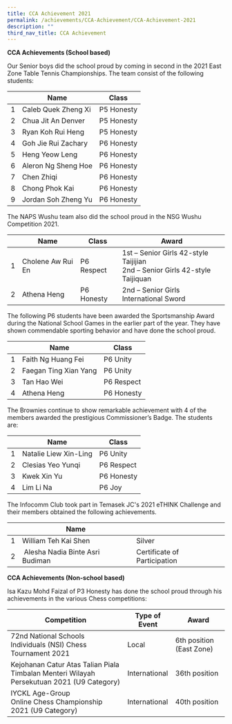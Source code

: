 ```yaml
---
title: CCA Achievement 2021
permalink: /achievements/CCA-Achievement/CCA-Achievement-2021
description: ""
third_nav_title: CCA Achievement
---
```

**CCA Achievements (School based)**

Our Senior boys did the school proud by coming in second in the 2021 East Zone Table Tennis Championships. The team consist of the following students:



| | Name| Class |
| -------- | -------- | -------- |
| 1     | Caleb Quek Zheng Xi     | P5 Honesty     |
|2|Chua Jit An Denver|P5 Honesty
|3|Ryan Koh Rui Heng|P5 Honesty
|4|Goh Jie Rui Zachary|P6 Honesty
|5|Heng Yeow Leng|P6 Honesty
|6|Aleron Ng Sheng Hoe|P6 Honesty
|7|Chen Zhiqi|P6 Honesty
|8|Chong Phok Kai|P6 Honesty
|9|Jordan Soh Zheng Yu|P6 Honesty

The NAPS Wushu team also did the school proud in the NSG Wushu Competition 2021.



|  |Name | Class | Award
| -------- | -------- | -------- | --- | 
| 1     | Cholene Aw Rui En     | P6 Respect     |1st – Senior Girls 42-style Taijijian<br>2nd – Senior Girls 42-style Taijiquan
|2|Athena Heng|P6 Honesty|2nd – Senior Girls International Sword

The following P6 students have been awarded the Sportsmanship Award during the National School Games in the earlier part of the year. They have shown commendable sporting behavior and have done the school proud.

|  |Name | Class |
| -------- | -------- | -------- | 
| 1     | Faith Ng Huang Fei     | P6 Unity    |
|2|Faegan Ting Xian Yang|P6 Unity|
|3|Tan Hao Wei|P6 Respect
|4|Athena Heng|P6 Honesty

The Brownies continue to show remarkable achievement with 4 of the members awarded the prestigious Commissioner’s Badge. The students are:

|  |Name | Class |
| -------- | -------- | -------- | 
|1|Natalie Liew Xin-Ling|P6 Unity
|2|Clesias Yeo Yunqi|P6 Respect
|3|Kwek Xin Yu|P6 Honesty
|4|Lim Li Na|P6 Joy

The Infocomm Club took part in Temasek JC's 2021 eTHINK Challenge and their members obtained the following achievements.

|  |Name | |
| -------- | -------- | -------- | 
|1|William Teh Kai Shen|Silver|
|2| Alesha Nadia Binte Asri Budiman|Certificate of Participation

**CCA Achievements (Non-school based)**

Isa Kazu Mohd Faizal of P3 Honesty has done the school proud through his achievements in the various Chess competitions:

| Competition |Type of Event | Award|
| -------- | -------- | -------- | 
|72nd National Schools Individuals (NSI) Chess Tournament 2021|Local|6th position (East Zone)
|Kejohanan Catur Atas Talian Piala Timbalan Menteri Wilayah Persekutuan 2021 (U9 Category)|International|36th position
|IYCKL Age-Group Online Chess Championship 2021 (U9 Category)|International|40th position